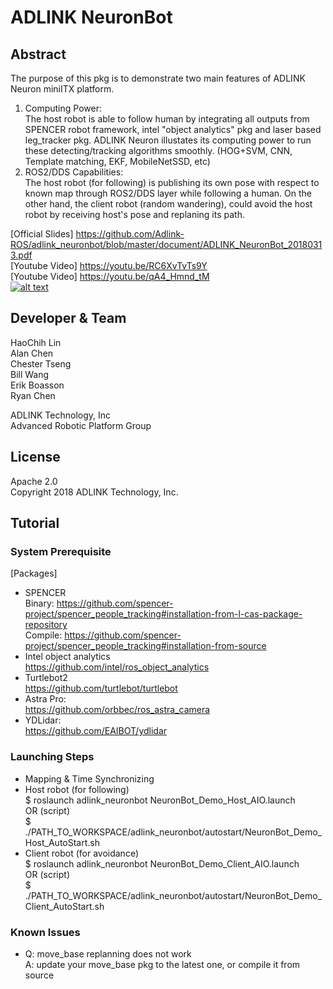 # ADLINK NeuronBot

## Abstract  
The purpose of this pkg is to demonstrate two main features of ADLINK Neuron miniITX platform.   
1. Computing Power:   
   The host robot is able to follow human by integrating all outputs from SPENCER robot framework, intel "object analytics" pkg and laser based leg_tracker pkg.
   ADLINK Neuron illustates its computing power to run these detecting/tracking algorithms smoothly. (HOG+SVM, CNN, Template matching, EKF, MobileNetSSD, etc)  
2. ROS2/DDS Capabilities:  
   The host robot (for following) is publishing its own pose with respect to known map through ROS2/DDS layer while following a human.
   On the other hand, the client robot (random wandering), could avoid the host robot by receiving host's pose and replaning its path.   
   
[Official Slides] https://github.com/Adlink-ROS/adlink_neuronbot/blob/master/document/ADLINK_NeuronBot_20180313.pdf  
[Youtube Video] https://youtu.be/RC6XvTvTs9Y  
[Youtube Video] https://youtu.be/qA4_Hmnd_tM  
[![alt text](http://img.youtube.com/vi/RC6XvTvTs9Y/0.jpg)](https://youtu.be/RC6XvTvTs9Y)  

## Developer & Team
HaoChih Lin  
Alan Chen  
Chester Tseng  
Bill Wang  
Erik Boasson  
Ryan Chen  
  
ADLINK Technology, Inc  
Advanced Robotic Platform Group  

## License
Apache 2.0  
Copyright 2018 ADLINK Technology, Inc.  

## Tutorial
### System Prerequisite
[Packages]  
* SPENCER  
  Binary: https://github.com/spencer-project/spencer_people_tracking#installation-from-l-cas-package-repository  
  Compile: https://github.com/spencer-project/spencer_people_tracking#installation-from-source  
* Intel object analytics  
  https://github.com/intel/ros_object_analytics  
* Turtlebot2  
  https://github.com/turtlebot/turtlebot  
* Astra Pro:  
  https://github.com/orbbec/ros_astra_camera  
* YDLidar:  
  https://github.com/EAIBOT/ydlidar  

### Launching Steps
* Mapping & Time Synchronizing  
* Host robot (for following)  
  $ roslaunch adlink_neuronbot NeuronBot_Demo_Host_AIO.launch  
  OR (script)  
  $ ./PATH_TO_WORKSPACE/adlink_neuronbot/autostart/NeuronBot_Demo_Host_AutoStart.sh  
* Client robot (for avoidance)  
  $ roslaunch adlink_neuronbot NeuronBot_Demo_Client_AIO.launch  
  OR (script)  
  $ ./PATH_TO_WORKSPACE/adlink_neuronbot/autostart/NeuronBot_Demo_Client_AutoStart.sh  

### Known Issues
* Q: move_base replanning does not work  
  A: update your move_base pkg to the latest one, or compile it from source  
 
